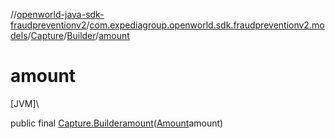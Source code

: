 //[openworld-java-sdk-fraudpreventionv2](../../../../index.md)/[com.expediagroup.openworld.sdk.fraudpreventionv2.models](../../index.md)/[Capture](../index.md)/[Builder](index.md)/[amount](amount.md)

# amount

[JVM]\

public final [Capture.Builder](index.md)[amount](amount.md)([Amount](../../-amount/index.md)amount)
